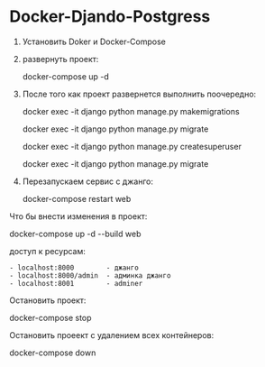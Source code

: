# Docker-Djando-Postgress

1. Установить Doker и Docker-Compose

2. развернуть проект:

   docker-compose up -d

4. После того как проект развернется выполнить поочередно:

   docker exec -it django python manage.py makemigrations

   docker exec -it django python manage.py migrate 
   
   docker exec -it django python manage.py createsuperuser
   
   docker exec -it django python manage.py migrate 
   
   
 6. Перезапускаем сервис с джанго:

    docker-compose restart web

     
 
 Что бы внести изменения в проект:
 
   docker-compose up -d --build web    

 доступ к ресурсам:
 
    - localhost:8000        - джанго
    - localhost:8000/admin  - админка джанго
    - localhost:8001        - adminer

Остановить проект:

   docker-compose stop

Остановить проеект с удалением всех контейнеров:
  
   docker-compose down
